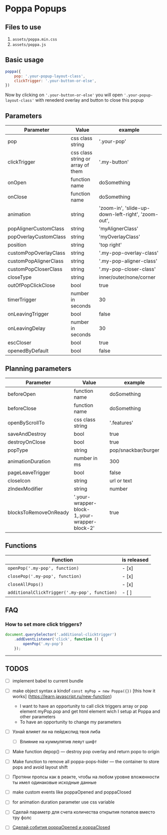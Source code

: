 # Poppa Popups

## Files to use

1. `assets/poppa.min.css`
2. `assets/poppa.js`




## Basic usage

```js
poppa({
	pop: '.your-popup-layout-class',
	clickTrigger: '.your-button-or-else',
})
```

Now by clicking on `'.your-button-or-else'` you will open `'.your-popup-layout-class'` with renederd overlay and button to close this popup


## Parameters

| Parameter         | Value             | example       |
| ----------------- | ----------------- | ------------- |
| pop               | css class string  | '.your-pop'   |
| clickTrigger      | css class string or array of them | '.my-button'  |
| onOpen            | function name     | doSomething      |
| onClose           | function name     | doSomething      |
| animation         | string            | 'zoom-in', 'slide-up-down-left-right', 'zoom-out',            |
| popAlignerCustomClass | string        | 'myAlignerClass' |
| popOverlayCustomClass | string        | 'myOverlayClass' |
| position          | string            | 'top right'   |
| customPopOverlayClass | string | '.my-pop-overlay-class' |
| customPopAlignerClass | string | '.my-pop-aligner-class' |
| customPopCloserClass | string | '.my-pop-closer-class' |
| closeType         | string            | inner/outer/none/corner |
| outOfPopClickClose | bool              | true          |
| timerTrigger      | number in seconds | 30            |
| onLeavingTrigger      | bool | false            |
| onLeavingDelay      | number in seconds | 30            |
| escCloser      | bool | true            |
| openedByDefault   | bool              | false          |

## Planning parameters

| Parameter         | Value             | example       |
| ----------------- | ----------------- | ------------- |
| beforeOpen        | function name     | doSomething   |
| beforeClose       | function name     | doSomething   |
| openByScrollTo    | css class string  | '.features'   |
| saveAndDestroy    | bool              | true          |
| destroyOnClose    | bool              | true          |
| popType           | string            | pop/snackbar/burger |
| animationDuration | number in ms      | 300           |
| pageLeaveTrigger  | bool              | false         |
| closeIcon         | string            | url or text   |
| zIndexModifier  | string            | number        |
| blocksToRemoveOnReady      | '.your-wrapper-block-1,.your-wrapper-block-2' | true            |


## Functions

| Function                                      | is released |
| --------------------------------------------- | ----------- |
| `openPop('.my-pop', function)`                | - [x]       |
| `closePop('.my-pop', function)`                 | - [x]       |
| `closeAllPops()`                 | - [x]       |
| `additionalClickTrigger('.my-pop', function)` | - [ ]       |


## FAQ

### How to set more click triggers?
```js
document.querySelector('.additional-clicktrigger')
	.addEventListener('click', function () {
		openPop('.my-pop')
	});
```
---

## TODOS
- [ ] implement babel to current bundle
- [ ] make object syntax a kindof `const myPop = new Poppa({})` [this how it works] (https://learn.javascript.ru/new-function)
	- I want to have an opportunity to call click triggers array or pop element myPop.pop and get html element wich I setup at Poppa and other parameters
	- To have an opportunity to change my parameters
- [ ] Узнай влияет ли на пейджспид твоя либа
	- [ ] Влияние на куммулятив леяут шифт
- [ ] Make function depop() — destroy pop overlay and return popo to origin
- [ ] Make function to remove all poppa-pops-hider — the container to store pops and avoid layout shift
- [ ] Протяни пропсы как в реакте, чтобы на любом уровне вложенности ты имел одинаковые исходные данные
- [ ] make custom events like poppaOpened and poppaClosed
- [ ] for animation duration parameter use css variable
- [ ] Сделай параметр для счета количества открытия попапов вместо тру фолс
- [ ] [Сделай собития poppaOpened и poppaClosed](https://learn.javascript.ru/dispatch-events)



